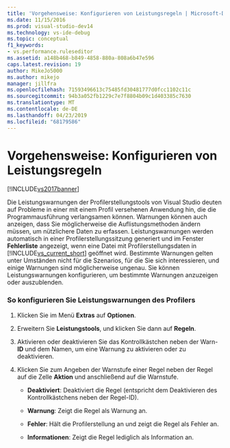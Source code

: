 ```yaml
---
title: 'Vorgehensweise: Konfigurieren von Leistungsregeln | Microsoft-Dokumentation'
ms.date: 11/15/2016
ms.prod: visual-studio-dev14
ms.technology: vs-ide-debug
ms.topic: conceptual
f1_keywords:
- vs.performance.ruleseditor
ms.assetid: a148b468-b849-4858-880a-808a6b47e596
caps.latest.revision: 19
author: MikeJo5000
ms.author: mikejo
manager: jillfra
ms.openlocfilehash: 71593496613c75485fd30481777d0fcc1102c11c
ms.sourcegitcommit: 94b3a052fb1229c7e7f8804b09c1d403385c7630
ms.translationtype: MT
ms.contentlocale: de-DE
ms.lasthandoff: 04/23/2019
ms.locfileid: "68179586"
---
```

# <a name="how-to-configure-performance-rules"></a>Vorgehensweise: Konfigurieren von Leistungsregeln
[!INCLUDE[vs2017banner](../includes/vs2017banner.md)]

Die Leistungswarnungen der Profilerstellungstools von Visual Studio deuten auf Probleme in einer mit einem Profil versehenen Anwendung hin, die die Programmausführung verlangsamen können. Warnungen können auch anzeigen, dass Sie möglicherweise die Auflistungsmethoden ändern müssen, um nützlichere Daten zu erfassen. Leistungswarnungen werden automatisch in einer Profilerstellungssitzung generiert und im Fenster **Fehlerliste** angezeigt, wenn eine Datei mit Profilerstellungsdaten in [!INCLUDE[vs_current_short](../includes/vs-current-short-md.md)] geöffnet wird. Bestimmte Warnungen gelten unter Umständen nicht für die Szenarios, für die Sie sich interessieren, und einige Warnungen sind möglicherweise ungenau. Sie können Leistungswarnungen konfigurieren, um bestimmte Warnungen anzuzeigen oder auszublenden.  
  
### <a name="to-configure-profiler-performance-warnings"></a>So konfigurieren Sie Leistungswarnungen des Profilers  
  
1. Klicken Sie im Menü **Extras** auf **Optionen**.  
  
2. Erweitern Sie **Leistungstools**, und klicken Sie dann auf **Regeln**.  
  
3. Aktivieren oder deaktivieren Sie das Kontrollkästchen neben der Warn-**ID** und dem Namen, um eine Warnung zu aktivieren oder zu deaktivieren.  
  
4. Klicken Sie zum Angeben der Warnstufe einer Regel neben der Regel auf die Zelle **Aktion** und anschließend auf die Warnstufe.  
  
    - **Deaktiviert**: Deaktiviert die Regel (entspricht dem Deaktivieren des Kontrollkästchens neben der Regel-ID).  
  
    - **Warnung**: Zeigt die Regel als Warnung an.  
  
    - **Fehler**: Hält die Profilerstellung an und zeigt die Regel als Fehler an.  
  
    - **Informationen**: Zeigt die Regel lediglich als Information an.
